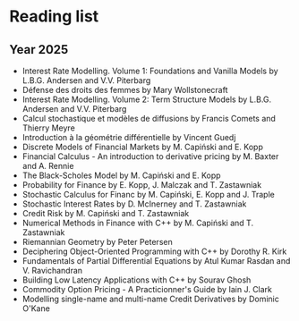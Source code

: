 # Reading list

## Year 2025

- Interest Rate Modelling. Volume 1: Foundations and Vanilla Models by L.B.G. Andersen and V.V. Piterbarg
- Défense des droits des femmes by Mary Wollstonecraft
- Interest Rate Modelling. Volume 2: Term Structure Models by L.B.G. Andersen and V.V. Piterbarg
- Calcul stochastique et modèles de diffusions by Francis Comets and Thierry Meyre
- Introduction à la géométrie différentielle by Vincent Guedj
- Discrete Models of Financial Markets by M. Capiński and E. Kopp
- Financial Calculus - An introduction to derivative pricing by M. Baxter and A. Rennie
- The Black-Scholes Model by M. Capiński and E. Kopp
- Probability for Finance by E. Kopp, J. Malczak and T. Zastawniak
- Stochastic Calculus for Financ by M. Capiński, E. Kopp and J. Traple
- Stochastic Interest Rates by D. McInerney and T. Zastawniak
- Credit Risk by M. Capiński and T. Zastawniak
- Numerical Methods in Finance with C++ by M. Capiński and T. Zastawniak
- Riemannian Geometry by Peter Petersen
- Deciphering Object-Oriented Programming with C++ by Dorothy R. Kirk
- Fundamentals of Partial Differential Equations by Atul Kumar Rasdan and V. Ravichandran
- Building Low Latency Applications with C++ by Sourav Ghosh
- Commodity Option Pricing - A Practicionner's Guide by Iain J. Clark
- Modelling single-name and multi-name Credit Derivatives by Dominic O'Kane
  
  